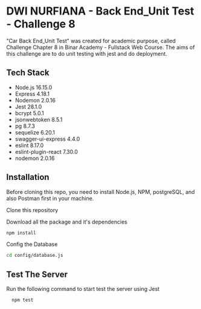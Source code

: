 # DWI NURFIANA - Back End_Unit Test - Challenge 8

"Car Back End_Unit Test" was created for academic purpose, called Challenge Chapter 8 in Binar Academy - Fullstack Web Course. The aims of this challenge are to do unit testing with jest and do deployment.


## Tech Stack
  * Node.js 16.15.0
  * Express 4.18.1
  * Nodemon 2.0.16 
  * Jest 28.1.0 
  * bcrypt 5.0.1
  * jsonwebtoken 8.5.1
  * pg 8.7.3
  * sequelize 6.20.1
  * swagger-ui-express 4.4.0
  * eslint 8.17.0
  * eslint-plugin-react 7.30.0
  * nodemon 2.0.16

## Installation

Before cloning this repo, you need to install Node.js, NPM, postgreSQL, and also Postman first in your machine.

Clone this repository


Download all the package and it's dependencies
```bash
npm install 
```

Config the Database
```bash
cd config/database.js
```

## Test The Server

Run the following command to start test the server using Jest 
```bash
  npm test
```

